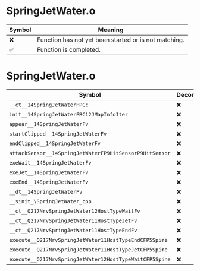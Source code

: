 # SpringJetWater.o
| Symbol | Meaning 
| ------------- | ------------- 
| :x: | Function has not yet been started or is not matching. 
| :white_check_mark: | Function is completed. 


# SpringJetWater.o
| Symbol | Decompiled? |
| ------------- | ------------- |
| `__ct__14SpringJetWaterFPCc` | :x: |
| `init__14SpringJetWaterFRC12JMapInfoIter` | :x: |
| `appear__14SpringJetWaterFv` | :x: |
| `startClipped__14SpringJetWaterFv` | :x: |
| `endClipped__14SpringJetWaterFv` | :x: |
| `attackSensor__14SpringJetWaterFP9HitSensorP9HitSensor` | :x: |
| `exeWait__14SpringJetWaterFv` | :x: |
| `exeJet__14SpringJetWaterFv` | :x: |
| `exeEnd__14SpringJetWaterFv` | :x: |
| `__dt__14SpringJetWaterFv` | :x: |
| `__sinit_\SpringJetWater_cpp` | :x: |
| `__ct__Q217NrvSpringJetWater12HostTypeWaitFv` | :x: |
| `__ct__Q217NrvSpringJetWater11HostTypeJetFv` | :x: |
| `__ct__Q217NrvSpringJetWater11HostTypeEndFv` | :x: |
| `execute__Q217NrvSpringJetWater11HostTypeEndCFP5Spine` | :x: |
| `execute__Q217NrvSpringJetWater11HostTypeJetCFP5Spine` | :x: |
| `execute__Q217NrvSpringJetWater12HostTypeWaitCFP5Spine` | :x: |

